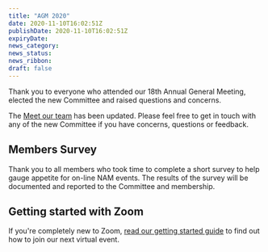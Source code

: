 ```yaml
---
title: "AGM 2020"
date: 2020-11-10T16:02:51Z
publishDate: 2020-11-10T16:02:51Z
expiryDate: 
news_category:
news_status: 
news_ribbon:
draft: false
---
```


Thank you to everyone who attended our 18th Annual General Meeting, elected the new Committee and raised questions and concerns.

The [Meet our team](/about/team/ "Go to the Meet our team page") has been updated. Please feel free to get in touch with any of the new Committee if you have concerns, questions or feedback.

## Members Survey

Thank you to all members who took time to complete a short survey to help gauge appetite for on-line NAM events. The results of the survey will be documented and reported to the Committee and membership.

## Getting started with Zoom

If you're completely new to Zoom, [read our getting started guide](/posts/how-to-join-a-virtual-meeting/ "Read How to Join A Virtual Meeting article") to find out how to join our next virtual event.



